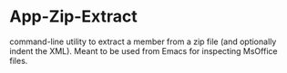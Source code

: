 # App-Zip-Extract
command-line utility to extract a member from a zip file (and optionally indent the XML). Meant to be used from Emacs for inspecting MsOffice files.
